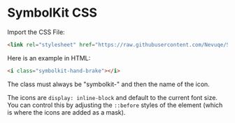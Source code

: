 # SymbolKit CSS

Import the CSS File:

```html
<link rel="stylesheet" href="https://raw.githubusercontent.com/Nevuqe/SymbolKit/main/css/symbolkit.css?token=GHSAT0AAAAAACAXY3UCA5XW2ON5DF6GFBOGZBFL6KQ">
```

Here is an example in HTML:

```html
<i class="symbolkit-hand-brake"></i>
```
The class must always be "symbolkit-" and then the name of the icon.

The icons are `display: inline-block` and default to the current font size. You can control this
by adjusting the `::before` styles of the element (which is where the icons are added as a mask).

<SuggestLibrary />
